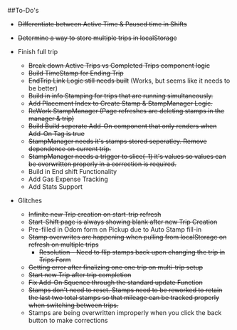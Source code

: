 ##To-Do's
* ~~Differentiate between Active Time & Paused time in Shifts~~
* ~~Determine a way to store multiple trips in localStorage~~
* Finish full trip
  * ~~Break down Active Trips vs Completed Trips component logic~~ 
  * ~~Build TimeStamp for Ending Trip~~
  * ~~EndTrip Link Logic still needs built~~ (Works, but seems like it needs to be better)
  * ~~Build in info Stamping for trips that are running simultaneously.~~
  * ~~Add Placement Index to Create Stamp & StampManager Logic.~~
  * ~~ReWork StampManager (Page refreshes are deleting stamps in the manager & trip)~~
  * ~~Build Build seperate Add-On component that only renders when Add-On Tag is true~~
  * ~~StampManager needs it's stamps stored seperatley. Remove dependence on current trip.~~
  * ~~StampManager needs a trigger to slice(-1) it's values so values can be overwritten properly in a correction is required.~~
  * Build in End shift Functionality
  * Add Gas Expense Tracking
  * Add Stats Support

* Glitches 
  * ~~Infinite new Trip creation on start-trip refresh~~
  * ~~Start-Shift page is always showing blank after new Trip Creation~~
  * Pre-filled in Odom form on Pickup due to Auto Stamp fill-in
  * ~~Stamp overwrites are happening when pulling from localStorage on refresh on multiple trips~~
    * ~~Resolution - Need to flip stamps back upon changing the trip in Trips Form~~
  * ~~Getting error after finalizing one one trip on multi-trip setup~~
  * ~~Start new Trip after trip completion~~
  * ~~Fix Add-On Squence through the standard update Function~~
  * ~~Stamps don't need to reset. Stamps need to be reworked to retain the last two total stamps so that mileage can be tracked properly when switching between trips.~~
  * Stamps are being overwritten improperly when you click the back button to make corrections
